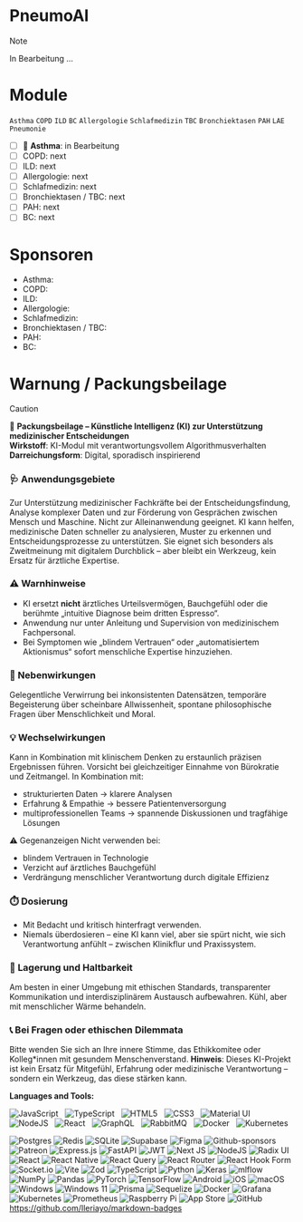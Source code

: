 # PneumoAI

> [!NOTE]
> In Bearbeitung ...

# Module
`Asthma` `COPD` `ILD` `BC` `Allergologie` `Schlafmedizin` `TBC` `Bronchiektasen` `PAH` `LAE` `Pneumonie`

- [ ] 🔴 **Asthma**: in Bearbeitung
- [ ] COPD: next
- [ ] ILD: next
- [ ] Allergologie: next
- [ ] Schlafmedizin: next
- [ ] Bronchiektasen / TBC: next
- [ ] PAH: next
- [ ] BC: next

# Sponsoren

- Asthma:
- COPD:
- ILD:
- Allergologie:
- Schlafmedizin:
- Bronchiektasen / TBC:
- PAH:
- BC:

# Warnung / Packungsbeilage

> [!CAUTION]
> 
> 🧠 **Packungsbeilage – Künstliche Intelligenz (KI) zur Unterstützung medizinischer Entscheidungen**  
> **Wirkstoff**: KI-Modul mit verantwortungsvollem Algorithmusverhalten  
> **Darreichungsform**: Digital, sporadisch inspirierend  
> 
> ### 🩺 Anwendungsgebiete  
> Zur Unterstützung medizinischer Fachkräfte bei der Entscheidungsfindung, Analyse komplexer Daten und zur Förderung von Gesprächen zwischen Mensch und Maschine. Nicht zur Alleinanwendung geeignet. KI kann helfen, medizinische Daten schneller zu analysieren, Muster zu erkennen und Entscheidungsprozesse zu unterstützen. Sie eignet sich besonders als Zweitmeinung mit digitalem Durchblick – aber bleibt ein Werkzeug, kein Ersatz für ärztliche Expertise.
> 
> ### ⚠️ Warnhinweise  
> - KI ersetzt **nicht** ärztliches Urteilsvermögen, Bauchgefühl oder die berühmte „intuitive Diagnose beim dritten Espresso“.  
> - Anwendung nur unter Anleitung und Supervision von medizinischem Fachpersonal.  
> - Bei Symptomen wie „blindem Vertrauen“ oder „automatisiertem Aktionismus“ sofort menschliche Expertise hinzuziehen.
> 
> ### 🤖 Nebenwirkungen  
> Gelegentliche Verwirrung bei inkonsistenten Datensätzen, temporäre Begeisterung über scheinbare Allwissenheit, spontane philosophische Fragen über Menschlichkeit und Moral.
> 
> ### 💡 Wechselwirkungen  
> Kann in Kombination mit klinischem Denken zu erstaunlich präzisen Ergebnissen führen. Vorsicht bei gleichzeitiger Einnahme von Bürokratie und Zeitmangel.
> In Kombination mit:
> - strukturierten Daten → klarere Analysen
> - Erfahrung & Empathie → bessere Patientenversorgung
> - multiprofessionellen Teams → spannende Diskussionen und tragfähige Lösungen
> 
> ⚠️ Gegenanzeigen
> Nicht verwenden bei:
> - blindem Vertrauen in Technologie
> - Verzicht auf ärztliches Bauchgefühl
> - Verdrängung menschlicher Verantwortung durch digitale Effizienz
> 
> ### ⏱️ Dosierung  
> - Mit Bedacht und kritisch hinterfragt verwenden.  
> - Niemals überdosieren – eine KI kann viel, aber sie spürt nicht, wie sich Verantwortung anfühlt – zwischen Klinikflur und Praxissystem.
> 
> ### 📌 Lagerung und Haltbarkeit  
> Am besten in einer Umgebung mit ethischen Standards, transparenter Kommunikation und interdisziplinärem Austausch aufbewahren. Kühl, aber mit menschlicher Wärme behandeln.
> 
> ### 📞 Bei Fragen oder ethischen Dilemmata  
> Bitte wenden Sie sich an Ihre innere Stimme, das Ethikkomitee oder Kolleg*innen mit gesundem Menschenverstand.
> **Hinweis**: Dieses KI-Projekt ist kein Ersatz für Mitgefühl, Erfahrung oder medizinische Verantwortung – sondern ein Werkzeug, das diese stärken kann.  


**Languages and Tools:** 

![JavaScript](https://img.shields.io/badge/-JavaScript-black?logo=javascript&style=social)&nbsp;&nbsp;
![TypeScript](https://img.shields.io/badge/-TypeScript-black?logo=typescript&style=social)&nbsp;&nbsp;
![HTML5](https://img.shields.io/badge/-HTML5-black?logo=html5&style=social)&nbsp;&nbsp;
![CSS3](https://img.shields.io/badge/-CSS3-black?logo=css3&style=social)&nbsp;&nbsp;
![Material UI](https://img.shields.io/badge/-Material_UI-black?logo=material-ui&style=social)&nbsp;&nbsp;
![NodeJS](https://img.shields.io/badge/-NodeJS-black?logo=node.js&style=social)&nbsp;&nbsp;
![React](https://img.shields.io/badge/-React-black?logo=react&style=social)&nbsp;&nbsp;
![GraphQL](https://img.shields.io/badge/-GraphQL-black?logo=graphql&style=social)&nbsp;&nbsp;
![RabbitMQ](https://img.shields.io/badge/-RabbitMQ-black?logo=rabbitmq&style=social)&nbsp;&nbsp;
![Docker](https://img.shields.io/badge/-Docker-black?logo=Docker&style=social)&nbsp;&nbsp;
![Kubernetes](https://img.shields.io/badge/-Kubernetes-black?logo=Kubernetes&style=social)&nbsp;&nbsp;

<!-- 
> [!NOTE]
> Useful information that users should know, even when skimming content.

> [!TIP]
> Helpful advice for doing things better or more easily.

> [!IMPORTANT]
> Key information users need to know to achieve their goal.

> [!WARNING]
> Urgent info that needs immediate user attention to avoid problems.

> [!CAUTION]
> Advises about risks or negative outcomes of certain actions.
-->

![Postgres](https://img.shields.io/badge/postgres-%23316192.svg?style=for-the-badge&logo=postgresql&logoColor=white)
![Redis](https://img.shields.io/badge/redis-%23DD0031.svg?style=for-the-badge&logo=redis&logoColor=white)
![SQLite](https://img.shields.io/badge/sqlite-%2307405e.svg?style=for-the-badge&logo=sqlite&logoColor=white)
![Supabase](https://img.shields.io/badge/Supabase-3ECF8E?style=for-the-badge&logo=supabase&logoColor=white)
![Figma](https://img.shields.io/badge/figma-%23F24E1E.svg?style=for-the-badge&logo=figma&logoColor=white)
![Github-sponsors](https://img.shields.io/badge/sponsor-30363D?style=for-the-badge&logo=GitHub-Sponsors&logoColor=#EA4AAA)
![Patreon](https://img.shields.io/badge/Patreon-F96854?style=for-the-badge&logo=patreon&logoColor=white)
![Express.js](https://img.shields.io/badge/express.js-%23404d59.svg?style=for-the-badge&logo=express&logoColor=%2361DAFB)
![FastAPI](https://img.shields.io/badge/FastAPI-005571?style=for-the-badge&logo=fastapi)
![JWT](https://img.shields.io/badge/JWT-black?style=for-the-badge&logo=JSON%20web%20tokens)
![Next JS](https://img.shields.io/badge/Next-black?style=for-the-badge&logo=next.js&logoColor=white)
![NodeJS](https://img.shields.io/badge/node.js-6DA55F?style=for-the-badge&logo=node.js&logoColor=white)
![Radix UI](https://img.shields.io/badge/radix%20ui-161618.svg?style=for-the-badge&logo=radix-ui&logoColor=white)
![React](https://img.shields.io/badge/react-%2320232a.svg?style=for-the-badge&logo=react&logoColor=%2361DAFB)
![React Native](https://img.shields.io/badge/react_native-%2320232a.svg?style=for-the-badge&logo=react&logoColor=%2361DAFB)
![React Query](https://img.shields.io/badge/-React%20Query-FF4154?style=for-the-badge&logo=react%20query&logoColor=white)
![React Router](https://img.shields.io/badge/React_Router-CA4245?style=for-the-badge&logo=react-router&logoColor=white)
![React Hook Form](https://img.shields.io/badge/React%20Hook%20Form-%23EC5990.svg?style=for-the-badge&logo=reacthookform&logoColor=white)
![Socket.io](https://img.shields.io/badge/Socket.io-black?style=for-the-badge&logo=socket.io&badgeColor=010101)
![Vite](https://img.shields.io/badge/vite-%23646CFF.svg?style=for-the-badge&logo=vite&logoColor=white)
![Zod](https://img.shields.io/badge/zod-%233068b7.svg?style=for-the-badge&logo=zod&logoColor=white)
![TypeScript](https://img.shields.io/badge/typescript-%23007ACC.svg?style=for-the-badge&logo=typescript&logoColor=white)
![Python](https://img.shields.io/badge/python-3670A0?style=for-the-badge&logo=python&logoColor=ffdd54)
![Keras](https://img.shields.io/badge/Keras-%23D00000.svg?style=for-the-badge&logo=Keras&logoColor=white)
![mlflow](https://img.shields.io/badge/mlflow-%23d9ead3.svg?style=for-the-badge&logo=numpy&logoColor=blue)
![NumPy](https://img.shields.io/badge/numpy-%23013243.svg?style=for-the-badge&logo=numpy&logoColor=white)
![Pandas](https://img.shields.io/badge/pandas-%23150458.svg?style=for-the-badge&logo=pandas&logoColor=white)
![PyTorch](https://img.shields.io/badge/PyTorch-%23EE4C2C.svg?style=for-the-badge&logo=PyTorch&logoColor=white)
![TensorFlow](https://img.shields.io/badge/TensorFlow-%23FF6F00.svg?style=for-the-badge&logo=TensorFlow&logoColor=white)
![Android](https://img.shields.io/badge/Android-3DDC84?style=for-the-badge&logo=android&logoColor=white)
![iOS](https://img.shields.io/badge/iOS-000000?style=for-the-badge&logo=ios&logoColor=white)
![macOS](https://img.shields.io/badge/mac%20os-000000?style=for-the-badge&logo=macos&logoColor=F0F0F0)
![Windows](https://img.shields.io/badge/Windows-0078D6?style=for-the-badge&logo=windows&logoColor=white)
![Windows 11](https://img.shields.io/badge/Windows%2011-%230079d5.svg?style=for-the-badge&logo=Windows%2011&logoColor=white)
![Prisma](https://img.shields.io/badge/Prisma-3982CE?style=for-the-badge&logo=Prisma&logoColor=white)
![Sequelize](https://img.shields.io/badge/Sequelize-52B0E7?style=for-the-badge&logo=Sequelize&logoColor=white)
![Docker](https://img.shields.io/badge/docker-%230db7ed.svg?style=for-the-badge&logo=docker&logoColor=white)
![Grafana](https://img.shields.io/badge/grafana-%23F46800.svg?style=for-the-badge&logo=grafana&logoColor=white)
![Kubernetes](https://img.shields.io/badge/kubernetes-%23326ce5.svg?style=for-the-badge&logo=kubernetes&logoColor=white)
![Prometheus](https://img.shields.io/badge/Prometheus-E6522C?style=for-the-badge&logo=Prometheus&logoColor=white)
![Raspberry Pi](https://img.shields.io/badge/-Raspberry_Pi-C51A4A?style=for-the-badge&logo=Raspberry-Pi)
![App Store](https://img.shields.io/badge/App_Store-0D96F6?style=for-the-badge&logo=app-store&logoColor=white)
![GitHub](https://img.shields.io/badge/github-%23121011.svg?style=for-the-badge&logo=github&logoColor=white)
https://github.com/Ileriayo/markdown-badges
